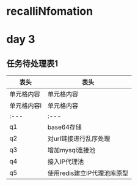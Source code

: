 # recalliNfomation

# day 3
## 任务待处理表1
  表头  | 表头
  ------------ | ------------
 单元格内容  | 单元格内容
 单元格内容l  | 单元格内容
|:---|:---|
|q1| base64存储|已处理|
|q2| 对url链接进行乱序处理|已处理|
|q3| 增加mysql连接池|待处理|
|q4| 接入IP代理池|待处理|
|q5| 使用redis建立IP代理池库原型|待处理|


